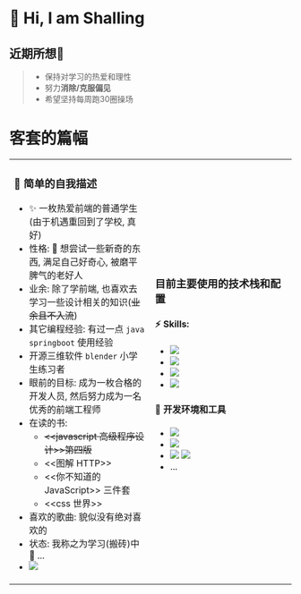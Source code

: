 # 👋 Hi, I am Shalling

## 近期所想🎉

> - 保持对学习的热爱和理性
> - 努力**消除/克服偏见**
> - 希望坚持每周跑30圈操场

# 客套的篇幅
<table>
<tr>
<td valign="top" width="50%">

### 🎉 简单的自我描述

- ✨ 一枚热爱前端的普通学生(由于机遇重回到了学校, 真好)
- 性格: 🔭 想尝试一些新奇的东西, 满足自己好奇心, 被磨平脾气的老好人
- 业余: 除了学前端, 也喜欢去学习一些设计相关的知识(~~业余且不入流~~)
- 其它编程经验: 有过一点 `java springboot` 使用经验
- 开源三维软件 `blender` 小学生练习者
- 眼前的目标: 成为一枚合格的开发人员, 然后努力成为一名优秀的前端工程师
- 在读的书: 
  - ~~<<javascript 高级程序设计>>第四版~~
  - <<图解 HTTP>>
  - <<你不知道的JavaScript>> 三件套
  - <<css 世界>>
- 喜欢的歌曲: 貌似没有绝对喜欢的
- 状态: 我称之为学习(搬砖)中 🔭 ...
- <img src="https://img.shields.io/badge/hobby-%E6%99%AE%E9%80%9A%E7%9A%84%E7%8C%AB%E5%A5%B4%2C%20%E6%83%B3%E5%85%BB%E4%B8%80%E5%B1%8B%E5%AD%90%E7%8C%AB-pink" />
<img width="500" height="1">
</td>
<td width="100%">

### 目前主要使用的技术栈和配置

#### ⚡ Skills:

- <img src="https://img.shields.io/badge/language-javascript%2Ftypescript-blue" />
- <img src="https://img.shields.io/badge/style-css%2Fless%2Fscss-pink" />
- <img src="https://img.shields.io/badge/vue-vue2%2F3-green" />
- <img src="https://img.shields.io/badge/vue--plugins-vue--router%2Fvuex-purple" />

#### 🔧 开发环境和工具

- <img src="https://img.shields.io/badge/system-winodws11-cyan" />
- <img src="https://img.shields.io/badge/dev--tool-vscode-blue" />
- <img src="https://img.shields.io/badge/vm-ubuntu20--server-orange" /> <img src="https://img.shields.io/badge/shell-zsh-cyan" />
- ...
<img width="500" height="1">
</td>
</tr>
</table>

